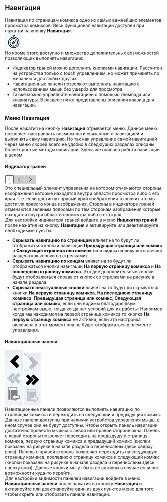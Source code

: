 ## Навигация

Навигация по страницам комикса одно из самых важнейших элементов просмотра комиксов. Весь функционал навигации доступен при нажатии на кнопку **Навигация**.  
![Кнопка Навигация](navigatebutton.jpg)  
Но кроме этого доступно и множество дополнительных возможностей позволяющих выполнять навигацию:
* Индикатор граней можно дополнить кнопками навигации. Рассчитан на устройства только с touch управлением, но может применять по желанию и для любых других.
* Навигационные панели позволяют выполнять навигацию с использованием мыши без ущерба для просмотра.
* Также можно управляйте навигацией с помощью геймпада или клавиатуры. В разделе ниже представлены описания клавиш для навигации.

### Меню Навигация

После нажатия на кнопку **Навигация** отрывается меню. Данное меню позволяет настраивать возможности связанные с навигацией и выполнять саму навигацию. Но так как управление самой навигацией через меню скорей всего не удобно в следюущих разделах описаны более простые методы навигации. Здесь же описана работа навигации в целом.

#### Индикатор граней

![Индикатор граней](edgeindicator.jpg)  
Это специальный элемент управления на котором отмечаются стороны изображения которые находятся внутри области просмотра либо с его края. Т.е. если достигнут правый край изображения то значит что мы достигли правого конца изображения. Стороны в индикаторе граней отмечаются зеленым полосами по тем сторонам изображения которые находятся внутри области просмотра либо с его края.  
Для настройки индикатора граней войдите в меню **Индикатор граней** после нажатия на кнопку **Навигация** и активируйте или деактивируйте необходимые пункты:
* **Скрывать навигацию по страницам** влияет на то будут ли отображаться кнопки навигации **Предыдущая страница или комикс** и **Следующая страница или комикс** (они видны на рисунке в начале раздела как кнопки со стрелками).
* **Скрывать навигацию по концам** влияет на то будут ли отображаться кнопки навигации **На первую страницу комикса** и **На последнюю страницу комикса**. Это две дополнительные кнопки будут отображаться справа от кнопок со стрелками на рисунке в начале раздела.
* **Скрывать неактуальные кнопки** влияет на то будут ли скрываться кнопки **На первую страницу комикса**, **На последнюю страницу комикса**, **Предыдущая страница или комикс**, **Следующая страница или комикс**, если они видимы благодаря двум настройкам выше, тогда когда нет условий для их работы. Например когда мы находимся на первой странице комикса то кнопка **На первую страницу комикса** не активна, если эта настройка включена в этот момент она не будет отображаться в элементе управления.

#### Навигационные панели
![Левая навигационная панель](leftnavpanel.jpg)
![Правая навигационная панель](rightnavpanel.jpg)  
Навигационные панели позволяются выполнять навигацию по страницам комикса и переходить на следующий и предыдущий комикс. Данные панели доступны при наличии устройства управления мышь, в ином случае они не будут доступны. Чтобы открыть панель навигации достаточно провести мышью к левой или правой стороне окна. Панель с левой стороны позволяет переходить на предыдущую страницу комикса, первую страницу комикса и предыдущий комикс (кнопки показаны на рисунке в начале раздела и перечислены здесь сверху вниз). Панель с правой стороны позволяет переходить на следующую страницу комикса, последнюю страницу комикса и следующий комикс (кнопки показаны на рисунке в начале раздела и перечислены здесь сверху вниз). Данные кнопки могут быть не активны в случае если нет возможности куда-то перейти.  
Для настройки видимости панелей навигации войдите в меню **Навигационные панели** после нажатия на кнопку **Навигация** и активируйте или деактивируйте один из двух пунктов меню для того чтобы скрыть или отобразить панели навигации.


